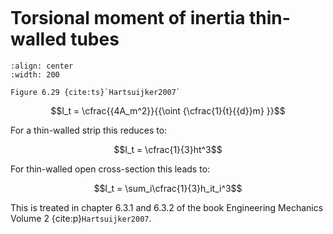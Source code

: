 ```{index} Torsional moment of inertia
```

# Torsional moment of inertia thin-walled tubes

```{figure} ./torsion_data/image_3.png
:align: center
:width: 200

Figure 6.29 {cite:ts}`Hartsuijker2007`
```

$$I_t = \cfrac{{4A_m^2}}{{\oint {\cfrac{1}{t}{{d}}m} }}$$

For a thin-walled strip this reduces to:

$$I_t = \cfrac{1}{3}ht^3$$

For thin-walled open cross-section this leads to:

$$I_t = \sum_i\cfrac{1}{3}h_it_i^3$$

This is treated in chapter 6.3.1 and 6.3.2 of the book Engineering Mechanics Volume 2 {cite:p}`Hartsuijker2007`. 